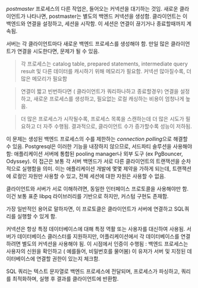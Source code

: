 *postmaster* 프로세스의 다른 작업은, 들어오는 커넥션을 대기하는 것임.
새로운 클라이언트가 나타나면, postmaster는 별도의 백엔드 커넥션을 생성함.
클라이언트는 이 백엔드와 연결을 설정하고, 세션을 시작함.
이 세션은 연결이 끊기거나 종료할때까지 계속됨.

서버는 각 클라이언트마다 새로운 백엔드 프로세스를 생성해야 함.
만일 많은 클라이언트가 연결을 시도한다면, 문제가 될 수 있음.

> 각 프로세스는 catalog table, prepared statements, intermediate query result 및 다른 데이터를 캐시하기 위해 메모리가 필요함.
> 커넥션 많아질수록, 더 많은 메모리가 필요함


> 연결이 짧고 빈번하다면 ( 클라이언트가 쿼리하나하고 종료할경우)
> 연결을 설정하고, 새로운 프로세스를 생성하고, 필요없는 로컬 캐싱하는 비용이 엄청나게 높음.

> 더 많은 프로세스가 시작될수록, 프로세스 목록을 스캔하는데 더 많은 시도가 필요하고 더 자주 수행됨. 결과적으로, 클라이언트 수가 증가할수록 성능이 저하됨.


이 문제는 생성된 백엔드 프로세스의 수를 제한하는 *connection polling*으로 해결할 수 있음. 
Postgresql은 이러한 기능을 내장하지 않으므로, 서드파티 솔루션을 사용해야 함:  애플리케이션 서버에 통합된 pooling manager나 외부 도구 (ex PgBouncer, Odyssey).
이 접근은 보통 각 서버 백엔드가 서로 다른 클라이언트의 트랜잭션을  순차적으로 실행함을 의미.
이는 애플리케이션 개발에 몇몇 제약을 가하게 되는데, 트랜잭션에 로컬인 자원만 사용할 수 있고, 전체 세션에 대한 자원은 사용할 수 없음. 

클라이언트와 서버가 서로 이해하려면, 동일한 인터페이스 프로토콜을 사용해야만 함. 이건 보통 표준 libpq 라이브러리를 기반으로 하지만, 커스텀 구현도 존재함.

가장 일반적인 용어로 말하자면, 이 프로토클은 클라이언트가 서버에 연결하고  SQL쿼리를 실행할 수 있게 함.

커넥션은 항상 특정 데이터베이스에 대해 특정 역활 또는 사용자를 대신하여 사용됨.
서버가 데이터베이스 클러스터를 지원하지만, 어플리케이션에서 각 데이터베이스를 연결하려면 별도의 커넥션을 사용해야 됨.
이 시점에서 인증이 수행됨 : 백엔드 프로세스는 사용자의 신원을 확인하고 ( 예를들어, 비밀번호를 물어봄) 이 유저가 서버 및 지정된 데이터베이스에 연결할 권한이 있는지 체크함.

SQL 쿼리는 텍스트 문자열로 백엔드 프로세스에 전달되며, 프로세스가 파싱하고, 쿼리를 최적화하며, 실행 후 결과를 클라이언트에 반환함.